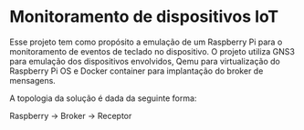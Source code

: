 # Monitoramento de dispositivos IoT

Esse projeto tem como propósito a emulação de um Raspberry Pi para o monitoramento de eventos de teclado no dispositivo. 
O projeto utiliza GNS3 para emulação dos dispositivos envolvidos, Qemu para virtualização do Raspberry Pi OS e Docker container para implantação do broker de
mensagens.

A topologia da solução é dada da seguinte forma:

Raspberry -> Broker -> Receptor
